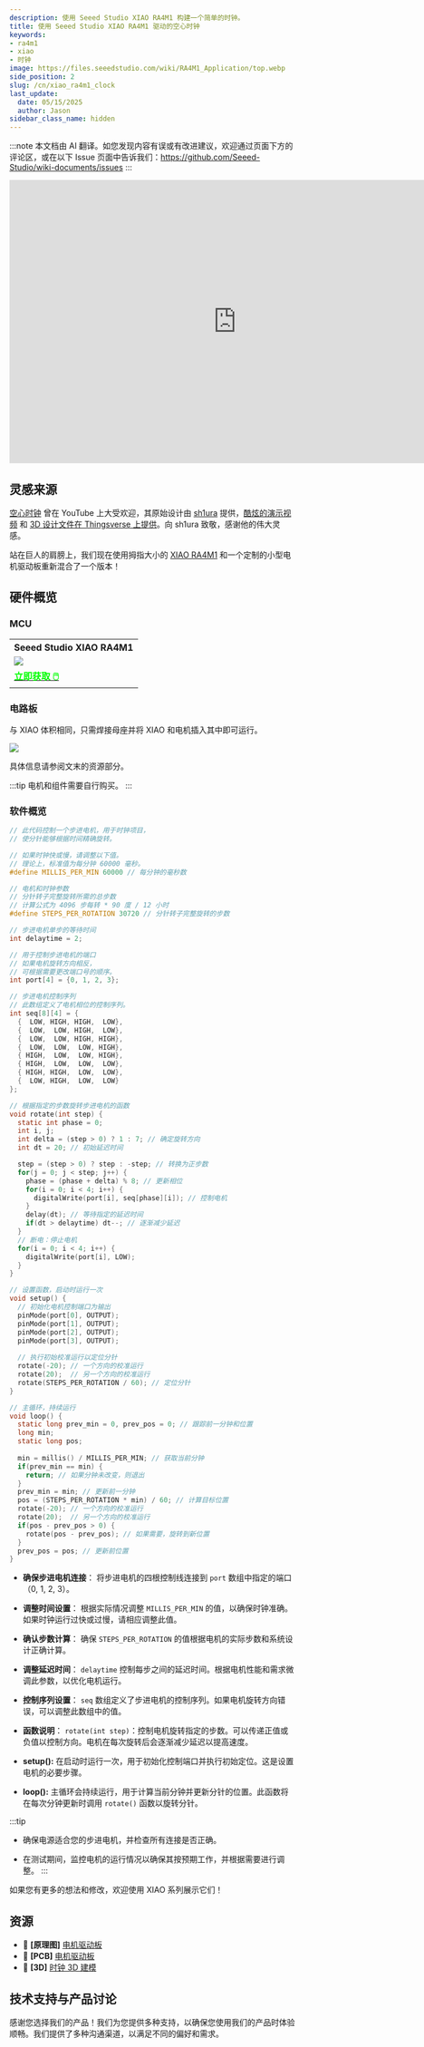 ```yaml
---
description: 使用 Seeed Studio XIAO RA4M1 构建一个简单的时钟。
title: 使用 Seeed Studio XIAO RA4M1 驱动的空心时钟
keywords:
- ra4m1
- xiao
- 时钟
image: https://files.seeedstudio.com/wiki/RA4M1_Application/top.webp
side_position: 2
slug: /cn/xiao_ra4m1_clock
last_update:
  date: 05/15/2025
  author: Jason
sidebar_class_name: hidden 
---
```

:::note
本文档由 AI 翻译。如您发现内容有误或有改进建议，欢迎通过页面下方的评论区，或在以下 Issue 页面中告诉我们：https://github.com/Seeed-Studio/wiki-documents/issues
:::

<div class="table-center">
<iframe width="800" height="500" src="https://files.seeedstudio.com/wiki/RA4M1_Application/1.mp4" scrolling="no" border="0" frameborder="no" framespacing="0" allowfullscreen="true"> </iframe>
</div>

## 灵感来源

[空心时钟](https://www.youtube.com/watch?v=jvoOgxK4EvI&ab_channel=TheWrench) 曾在 YouTube 上大受欢迎，其原始设计由 [sh1ura](https://www.instructables.com/Hollow-Clock-4/) 提供，[酷炫的演示视频](https://youtu.be/hRpLiRoMx34) 和 [3D 设计文件在 Thingsverse 上提供](https://www.thingiverse.com/thing:5636482)。向 sh1ura 致敬，感谢他的伟大灵感。

站在巨人的肩膀上，我们现在使用拇指大小的 [XIAO RA4M1](https://www.seeedstudio.com/Seeed-XIAO-RA4M1-p-5943.html) 和一个定制的小型电机驱动板重新混合了一个版本！

## 硬件概览

### MCU

<div class="table-center">
	<table align="center">
		<tr>
			<th>Seeed Studio XIAO RA4M1</th>
		</tr>
		<tr>
			<td><div style={{textAlign:'center'}}><img src="https://files.seeedstudio.com/wiki/XIAO-R4AM1/img/2-102010551-Seeed-Studio-XIAO-RA4M1-45font.jpg" style={{width:300, height:'auto'}}/></div></td>
		</tr>
		<tr>
			<td><div class="get_one_now_container" style={{textAlign: 'center'}}>
				<a class="get_one_now_item" href="https://www.seeedstudio.com/Seeed-XIAO-RA4M1-p-5943.html">
				<strong><span><font color={'FFFFFF'} size={"4"}> 立即获取 🖱️</font></span></strong>
				</a>
			</div></td>
		</tr>
	</table>
</div>

### 电路板

与 XIAO 体积相同，只需焊接母座并将 XIAO 和电机插入其中即可运行。

<div style={{textAlign:'center'}}><img src="https://files.seeedstudio.com/wiki/RA4M1_Application/2.png" style={{width:500, height:'auto'}}/></div>

具体信息请参阅文末的资源部分。

:::tip
电机和组件需要自行购买。
:::

### 软件概览
```c
// 此代码控制一个步进电机，用于时钟项目，
// 使分针能够根据时间精确旋转。

// 如果时钟快或慢，请调整以下值。
// 理论上，标准值为每分钟 60000 毫秒。
#define MILLIS_PER_MIN 60000 // 每分钟的毫秒数

// 电机和时钟参数
// 分针转子完整旋转所需的总步数
// 计算公式为 4096 步每转 * 90 度 / 12 小时
#define STEPS_PER_ROTATION 30720 // 分针转子完整旋转的步数

// 步进电机单步的等待时间
int delaytime = 2;

// 用于控制步进电机的端口
// 如果电机旋转方向相反，
// 可根据需要更改端口号的顺序。
int port[4] = {0, 1, 2, 3};

// 步进电机控制序列
// 此数组定义了电机相位的控制序列。
int seq[8][4] = {
  {  LOW, HIGH, HIGH,  LOW},
  {  LOW,  LOW, HIGH,  LOW},
  {  LOW,  LOW, HIGH, HIGH},
  {  LOW,  LOW,  LOW, HIGH},
  { HIGH,  LOW,  LOW, HIGH},
  { HIGH,  LOW,  LOW,  LOW},
  { HIGH, HIGH,  LOW,  LOW},
  {  LOW, HIGH,  LOW,  LOW}
};

// 根据指定的步数旋转步进电机的函数
void rotate(int step) {
  static int phase = 0;
  int i, j;
  int delta = (step > 0) ? 1 : 7; // 确定旋转方向
  int dt = 20; // 初始延迟时间

  step = (step > 0) ? step : -step; // 转换为正步数
  for(j = 0; j < step; j++) {
    phase = (phase + delta) % 8; // 更新相位
    for(i = 0; i < 4; i++) {
      digitalWrite(port[i], seq[phase][i]); // 控制电机
    }
    delay(dt); // 等待指定的延迟时间
    if(dt > delaytime) dt--; // 逐渐减少延迟
  }
  // 断电：停止电机
  for(i = 0; i < 4; i++) {
    digitalWrite(port[i], LOW);
  }
}

// 设置函数，启动时运行一次
void setup() {
  // 初始化电机控制端口为输出
  pinMode(port[0], OUTPUT);
  pinMode(port[1], OUTPUT);
  pinMode(port[2], OUTPUT);
  pinMode(port[3], OUTPUT);
  
  // 执行初始校准运行以定位分针
  rotate(-20); // 一个方向的校准运行
  rotate(20);  // 另一个方向的校准运行
  rotate(STEPS_PER_ROTATION / 60); // 定位分针
}

// 主循环，持续运行
void loop() {
  static long prev_min = 0, prev_pos = 0; // 跟踪前一分钟和位置
  long min;
  static long pos;
  
  min = millis() / MILLIS_PER_MIN; // 获取当前分钟
  if(prev_min == min) {
    return; // 如果分钟未改变，则退出
  }
  prev_min = min; // 更新前一分钟
  pos = (STEPS_PER_ROTATION * min) / 60; // 计算目标位置
  rotate(-20); // 一个方向的校准运行
  rotate(20);  // 另一个方向的校准运行
  if(pos - prev_pos > 0) {
    rotate(pos - prev_pos); // 如果需要，旋转到新位置
  }
  prev_pos = pos; // 更新前位置
}
```

- **确保步进电机连接**：
将步进电机的四根控制线连接到 `port` 数组中指定的端口（0, 1, 2, 3）。

- **调整时间设置**：
根据实际情况调整 `MILLIS_PER_MIN` 的值，以确保时钟准确。如果时钟运行过快或过慢，请相应调整此值。

- **确认步数计算**：
确保 `STEPS_PER_ROTATION` 的值根据电机的实际步数和系统设计正确计算。

- **调整延迟时间**：
`delaytime` 控制每步之间的延迟时间。根据电机性能和需求微调此参数，以优化电机运行。

- **控制序列设置**：
`seq` 数组定义了步进电机的控制序列。如果电机旋转方向错误，可以调整此数组中的值。

- **函数说明**：
`rotate(int step)`：控制电机旋转指定的步数。可以传递正值或负值以控制方向。电机在每次旋转后会逐渐减少延迟以提高速度。

- **setup():** 在启动时运行一次，用于初始化控制端口并执行初始定位。这是设置电机的必要步骤。

- **loop():** 主循环会持续运行，用于计算当前分钟并更新分针的位置。此函数将在每次分钟更新时调用 `rotate()` 函数以旋转分针。

:::tip

- 确保电源适合您的步进电机，并检查所有连接是否正确。

- 在测试期间，监控电机的运行情况以确保其按预期工作，并根据需要进行调整。
:::

如果您有更多的想法和修改，欢迎使用 XIAO 系列展示它们！

## 资源

- 📄 **[原理图]** [电机驱动板](https://files.seeedstudio.com/wiki/RA4M1_Application/4.zip)
- 📄 **[PCB]** [电机驱动板](https://files.seeedstudio.com/wiki/RA4M1_Application/xiao.pcb)
- 📄 **[3D]** [时钟 3D 建模](https://files.seeedstudio.com/wiki/RA4M1_Application/clock.zip)

## 技术支持与产品讨论

感谢您选择我们的产品！我们为您提供多种支持，以确保您使用我们的产品时体验顺畅。我们提供了多种沟通渠道，以满足不同的偏好和需求。

<div class="button_tech_support_container">
<a href="https://forum.seeedstudio.com/" class="button_forum"></a> 
<a href="https://www.seeedstudio.com/contacts" class="button_email"></a>
</div>

<div class="button_tech_support_container">
<a href="https://discord.gg/eWkprNDMU7" class="button_discord"></a> 
<a href="https://github.com/Seeed-Studio/wiki-documents/discussions/69" class="button_discussion"></a>
</div>